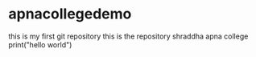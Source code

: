 # apnacollegedemo
this is my first git repository
this is the repository
shraddha  apna college
print("hello world")

